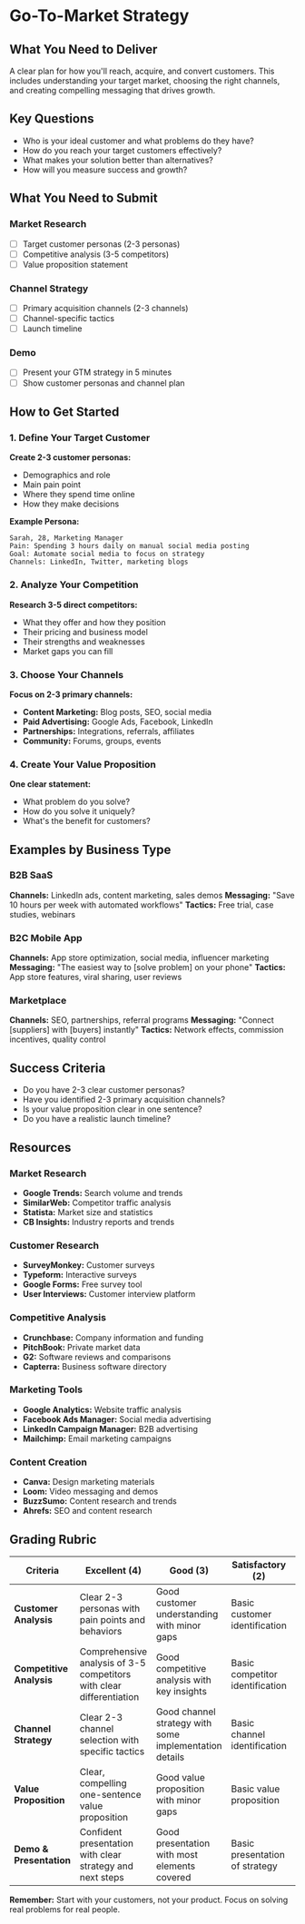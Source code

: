# Go-To-Market Strategy

## What You Need to Deliver

A clear plan for how you'll reach, acquire, and convert customers. This includes understanding your target market, choosing the right channels, and creating compelling messaging that drives growth.

## Key Questions

- Who is your ideal customer and what problems do they have?
- How do you reach your target customers effectively?
- What makes your solution better than alternatives?
- How will you measure success and growth?

## What You Need to Submit

### Market Research
- [ ] Target customer personas (2-3 personas)
- [ ] Competitive analysis (3-5 competitors)
- [ ] Value proposition statement

### Channel Strategy
- [ ] Primary acquisition channels (2-3 channels)
- [ ] Channel-specific tactics
- [ ] Launch timeline

### Demo
- [ ] Present your GTM strategy in 5 minutes
- [ ] Show customer personas and channel plan

## How to Get Started

### 1. Define Your Target Customer
**Create 2-3 customer personas:**
- Demographics and role
- Main pain point
- Where they spend time online
- How they make decisions

**Example Persona:**
```
Sarah, 28, Marketing Manager
Pain: Spending 3 hours daily on manual social media posting
Goal: Automate social media to focus on strategy
Channels: LinkedIn, Twitter, marketing blogs
```

### 2. Analyze Your Competition
**Research 3-5 direct competitors:**
- What they offer and how they position
- Their pricing and business model
- Their strengths and weaknesses
- Market gaps you can fill

### 3. Choose Your Channels
**Focus on 2-3 primary channels:**
- **Content Marketing:** Blog posts, SEO, social media
- **Paid Advertising:** Google Ads, Facebook, LinkedIn
- **Partnerships:** Integrations, referrals, affiliates
- **Community:** Forums, groups, events

### 4. Create Your Value Proposition
**One clear statement:**
- What problem do you solve?
- How do you solve it uniquely?
- What's the benefit for customers?

## Examples by Business Type

### B2B SaaS
**Channels:** LinkedIn ads, content marketing, sales demos
**Messaging:** "Save 10 hours per week with automated workflows"
**Tactics:** Free trial, case studies, webinars

### B2C Mobile App
**Channels:** App store optimization, social media, influencer marketing
**Messaging:** "The easiest way to [solve problem] on your phone"
**Tactics:** App store features, viral sharing, user reviews

### Marketplace
**Channels:** SEO, partnerships, referral programs
**Messaging:** "Connect [suppliers] with [buyers] instantly"
**Tactics:** Network effects, commission incentives, quality control

## Success Criteria

- Do you have 2-3 clear customer personas?
- Have you identified 2-3 primary acquisition channels?
- Is your value proposition clear in one sentence?
- Do you have a realistic launch timeline?

## Resources

### Market Research
- **Google Trends:** Search volume and trends
- **SimilarWeb:** Competitor traffic analysis
- **Statista:** Market size and statistics
- **CB Insights:** Industry reports and trends

### Customer Research
- **SurveyMonkey:** Customer surveys
- **Typeform:** Interactive surveys
- **Google Forms:** Free survey tool
- **User Interviews:** Customer interview platform

### Competitive Analysis
- **Crunchbase:** Company information and funding
- **PitchBook:** Private market data
- **G2:** Software reviews and comparisons
- **Capterra:** Business software directory

### Marketing Tools
- **Google Analytics:** Website traffic analysis
- **Facebook Ads Manager:** Social media advertising
- **LinkedIn Campaign Manager:** B2B advertising
- **Mailchimp:** Email marketing campaigns

### Content Creation
- **Canva:** Design marketing materials
- **Loom:** Video messaging and demos
- **BuzzSumo:** Content research and trends
- **Ahrefs:** SEO and content research

## Grading Rubric

| Criteria | Excellent (4) | Good (3) | Satisfactory (2) | Needs Work (1) |
|----------|---------------|----------|------------------|----------------|
| **Customer Analysis** | Clear 2-3 personas with pain points and behaviors | Good customer understanding with minor gaps | Basic customer identification | Vague or missing customer analysis |
| **Competitive Analysis** | Comprehensive analysis of 3-5 competitors with clear differentiation | Good competitive analysis with key insights | Basic competitor identification | Missing or poor competitive analysis |
| **Channel Strategy** | Clear 2-3 channel selection with specific tactics | Good channel strategy with some implementation details | Basic channel identification | Vague or missing channel strategy |
| **Value Proposition** | Clear, compelling one-sentence value proposition | Good value proposition with minor gaps | Basic value proposition | Unclear or missing value proposition |
| **Demo & Presentation** | Confident presentation with clear strategy and next steps | Good presentation with most elements covered | Basic presentation of strategy | Poor presentation or missing key elements |

**Remember:** Start with your customers, not your product. Focus on solving real problems for real people.
